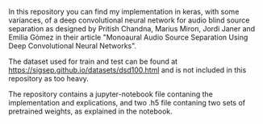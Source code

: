In this repository you can find my implementation in keras, with some variances, of a deep convolutional neural network for audio blind source separation as designed by Pritish Chandna, Marius Miron, Jordi Janer and Emilia Gómez in their article "Monoaural Audio Source Separation Using Deep Convolutional Neural Networks".

The dataset used for train and test can be found at https://sigsep.github.io/datasets/dsd100.html and is not included in this repository as too heavy.

The repository contains a jupyter-notebook file contaning the implementation and explications, and two .h5 file contaning two sets of pretrained weights, as explained in the notebook.
